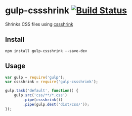 # gulp-cssshrink [![Build Status](https://travis-ci.org/torrottum/gulp-cssshrink.svg)](https://travis-ci.org/torrottum/gulp-cssshrink)

Shrinks CSS files using [cssshrink](http://cssshrink.com/)

## Install
`npm install gulp-cssshrink --save-dev`

## Usage
```js
var gulp = require('gulp');
var cssshrink = require('gulp-cssshrink');

gulp.task('default', function() {
    gulp.src('css/**/*.css')
        .pipe(cssshrink())
        .pipe(gulp.dest('dist/css/'));
});

```
